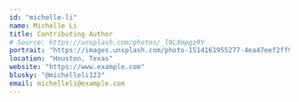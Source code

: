 ```yaml
---
id: "michelle-li"
name: Michelle Li
title: Contributing Author
# Source: https://unsplash.com/photos/_l9LXmpgzRY
portrait: "https://images.unsplash.com/photo-1514161955277-4ea47eef2ff9?ixlib=rb-4.0.3&ixid=M3wxMjA3fDB8MHxwaG90by1wYWdlfHx8fGVufDB8fHx8fA%3D%3D&auto=format&fit=crop&w=512&h=512&q=80"
location: "Houston, Texas"
website: "https://www.example.com"
blusky: "@michelleli123"
email: michelleli@example.com
---
```

